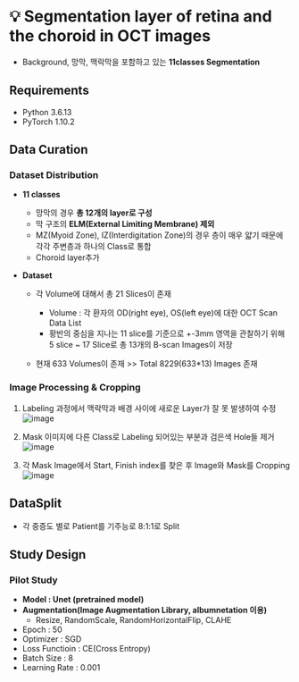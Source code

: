 # 💡 Segmentation layer of retina and the choroid in OCT images
- Background, 망막, 맥락막을 포함하고 있는 __11classes Segmentation__

## Requirements
- Python 3.6.13
- PyTorch 1.10.2

## Data Curation

  ### Dataset Distribution
  
  - __11 classes__   
     - 망막의 경우 __총 12개의 layer로 구성__ 
     - 막 구조의 __ELM(External Limiting Membrane) 제외__   
     - MZ(Myoid Zone), IZ(Interdigitation Zone)의 경우 층이 매우 얇기 때문에 각각 주변층과 하나의 Class로 통합   
     - Choroid layer추가   
  
  - __Dataset__  
     
     - 각 Volume에 대해서 총 21 Slices이 존재
          - Volume : 각 환자의 OD(right eye), OS(left eye)에 대한 OCT Scan Data List 
          - 황반의 중심을 지나는 11 slice를 기준으로 +-3mm 영역을 관찰하기 위해 5 slice ~ 17 Slice로 총 13개의 B-scan Images이 저장
     
     - 현재 633 Volumes이 존재 >> Total 8229(633*13) Images 존재

  ### __Image Processing & Cropping__
  
  1. Labeling 과정에서 맥락막과 배경 사이에 새로운 Layer가 잘 못 발생하여 수정
     ![image](https://user-images.githubusercontent.com/97836929/206370158-cc26dd5a-b946-41e8-b87e-029d1a078917.png)
  
  2. Mask 이미지에 다른 Class로 Labeling 되어있는 부분과 검은색 Hole들 제거
  ![image](https://user-images.githubusercontent.com/97836929/206370652-0e22e9c2-fe63-4655-b476-2f8438bbe392.png)
  
  3. 각 Mask Image에서 Start, Finish index를 찾은 후 Image와 Mask를 Cropping
  ![image](https://user-images.githubusercontent.com/97836929/206371145-ef51673f-64ad-4c84-b65e-8ab946d527d5.png)

## __DataSplit__
- 각 중증도 별로 Patient를 기주능로 8:1:1로 Split

## __Study Design__

  ### __Pilot Study__
  - __Model : Unet (pretrained model)__
  - __Augmentation(Image Augmentation Library, albumnetation 이용)__
     - Resize, RandomScale, RandomHorizontalFlip, CLAHE
  - Epoch : 50
  - Optimizer : SGD
  - Loss Functioin : CE(Cross Entropy)
  - Batch Size : 8
  - Learning Rate : 0.001
  
